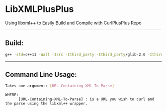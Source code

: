 # LibXMLPlusPlus
Using libxml++ to Easily Build and Compile with CurlPlusPlus Repo

------------------------
Build:
------------------------
```sh
g++ -std=c++11 -Wall -Isrc -Ithird_party -Ithird_party/glib-2.0 -Ithird_party/glibmm-2.4 src/*.cpp src/CurlPlusPlus/*.cpp src/XMLPlusPlus/*.cpp -o XML++ -Llibs/curl -lcurl -Llibs/libxml -lxml2 -Llibs/libxml++ -lxml++-3.0 -Llibs/glibmm -lglibmm-2.4 -Llibs/glib -lglib-2.0 -Wl,-rpath=libs/curl -Wl,-rpath=libs/libxml -Wl,-rpath=libs/libxml++ -Wl,-rpath=libs/glibmm -Wl,-rpath=libs/glib -Wl,-rpath=libs/other && echo $?
```

------------------------
Command Line Usage:
------------------------
```sh
Takes one argument: [URL-Containing-XML-To-Parse]
```
    WHERE:
          [URL-Containing-XML-To-Parse] : is a URL you wish to curl and the parse using the libxml++ wrapper.
